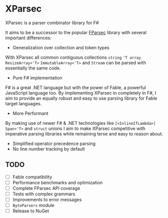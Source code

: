 # XParsec

XParsec is a parser combinator library for F#

It aims to be a successor to the popular [FParsec](https://github.com/stephan-tolksdorf/fparsec) library with several important differences:

- Generalization over collection and token types

With XParsec all common contiguous collections `string` `'T array` `ResizeArray<'T>` `ImmutableArray<'T>` and `Stream` can be parsed with essentially the same code.

- Pure F# implementation

F# is a great .NET language but with the power of Fable, a powerful JavaScript language too. By implementing XParsec in completely in F#, I aim to provide an equally robust and easy to use parsing library for Fable target languages.

- More Performant

By making use of newer F# & .NET technologies like `[<InlineIfLambda>]` `Span<'T>` and `struct` unions I aim to make XParsec competitive with imperative parsing libraries while remaining terse and easy to reason about.

- Simplified operator precedence parsing
- No line number tracking by default

## TODO

- [ ] Fable compatibility
- [ ] Performance benchmarks and optimization
- [ ] Complete FParsec API coverage
- [ ] Tests with complex grammars
- [ ] Improvements to error messages
- [ ] `ByteParsers` module
- [ ] Release to NuGet
